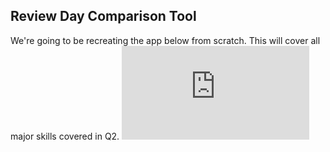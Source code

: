## Review Day Comparison Tool

We're going to be recreating the app below from scratch. This will cover all major skills covered in Q2.
![](https://github.com/troyamelotte/comparisonTool/blob/master/Wireframe.pdf)
